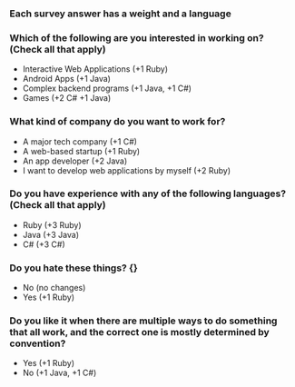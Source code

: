 ### Each survey answer has a weight and a language

### Which of the following are you interested in working on? (Check all that apply)
  * Interactive Web Applications (+1 Ruby)
  * Android Apps (+1 Java)
  * Complex backend programs (+1 Java, +1 C#)
  * Games (+2 C# +1 Java)

### What kind of company do you want to work for?
  * A major tech company (+1 C#)
  * A web-based startup (+1 Ruby)
  * An app developer (+2 Java)
  * I want to develop web applications by myself (+2 Ruby)

### Do you have experience with any of the following languages? (Check all that apply)
  * Ruby (+3 Ruby)
  * Java (+3 Java)
  * C# (+3 C#)

### Do you hate these things? {}
  * No (no changes)
  * Yes (+1 Ruby)

### Do you like it when there are multiple ways to do something that all work, and the correct one is mostly determined by convention?
  * Yes (+1 Ruby)
  * No (+1 Java, +1 C#)
